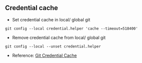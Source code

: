 ## Credential cache

- Set credential cache in local/ global git
```
git config --local credential.helper 'cache --timeout=518400'
```
- Remove credential cache from local/ global git
```
git config --local --unset credential.helper
```
- Reference: [Git Credential Cache](https://git-scm.com/docs/git-credential-cache)